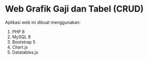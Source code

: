 # Web Grafik Gaji dan Tabel (CRUD)

Aplikasi web ini dibuat menggunakan:

1. PHP 8
2. MySQL 8
3. Bootstrap 5
4. Chart.js
5. Datatables.js
